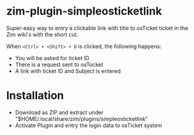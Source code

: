 zim-plugin-simpleosticketlink
===========================

Super-easy way to entry a clickable link with title to osTicket ticket in the Zim wiki's with the short cut.

When `<Ctrl> + <Shift> + O` is clicked, the following happens:

* You will be asked for ticket ID
* There is a request sent to osTocket
* A link with ticket ID and Subject is entered


Installation
============

* Download as ZIP and extract under "$HOME/.local/share/zim/plugins/simpleosticketlink"
* Activate Plugin and entry the login data to osTicket system



